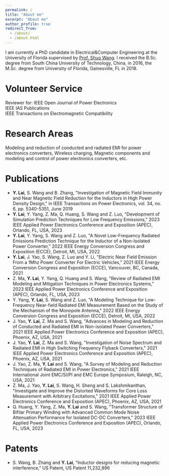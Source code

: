 ```yaml
---
permalink: /
title: "About me"
excerpt: "About me"
author_profile: true
redirect_from: 
  - /about/
  - /about.html
---
```


I am currently a  PhD candidate in Electrical&Computer Engineering at the University of Florida supervised by [Prof. Shuo Wang](https://peeprlgator.github.io/Shuo.Wang/index.html).  I received the B.Sc. degree from South China University of Technology, China, in 2016, the M.Sc. degree from University of Florida, Gainesville, FL in 2018.


Volunteer Service
======
Reviewer  for: 
IEEE Open Journal of Power Electronics  
IEEE IAS Publications  
IEEE Transactions on Electromagnetic Compatibility

Research Areas
======
Modeling and reduction of conducted and radiated EMI for power electronics converters, Wireless charging, Magnetic components and modeling and control of power electronics converters, etc.


Publications
======
* __Y. Lai__, S. Wang and B. Zhang, "Investigation of Magnetic Field Immunity and Near Magnetic Field Reduction for the Inductors in High Power Density Design," in IEEE Transactions on Power Electronics, vol. 34, no. 6, pp. 5340-5351, June 2019
* __Y. Lai__, Y. Yang, Z. Ma, Q. Huang, S. Wang and Z. Luo, "Development of Simulation Prediction Techniques for Low Frequency Emissions," 2023 IEEE Applied Power Electronics Conference and Exposition (APEC), Orlando, FL, USA, 2023
* __Y. Lai__, Y. Yang, S. Wang and Z. Luo, "A Novel Low-Frequency Radiated Emissions Prediction Technique for the Inductor of a Non-Isolated Power Converter," 2022 IEEE Energy Conversion Congress and Exposition (ECCE), Detroit, MI, USA, 2022
* __Y. Lai__, J. Yao, S. Wang, Z. Luo and Y. Li, "Electric Near Field Emission From a 1Mhz Power Converter For Electric Vehicles," 2021 IEEE Energy Conversion Congress and Exposition (ECCE), Vancouver, BC, Canada, 2021
* Z. Ma, __Y. Lai__, Y. Yang, Q. Huang and S. Wang, "Review of Radiated EMI Modeling and Mitigation Techniques in Power Electronics Systems," 2023 IEEE Applied Power Electronics Conference and Exposition (APEC), Orlando, FL, USA, 2023
* Y. Yang, __Y. Lai__, S. Wang and Z. Luo, "A Modeling Technique for Low-Frequency Near-field Radiated EMI Measurement Based on the Study of the Mechanism of the Monopole Antenna," 2022 IEEE Energy Conversion Congress and Exposition (ECCE), Detroit, MI, USA, 2022
* J. Yao, __Y. Lai__, Z. Ma and S. Wang, "Advances in Modeling and Reduction of Conducted and Radiated EMI in Non-isolated Power Converters," 2021 IEEE Applied Power Electronics Conference and Exposition (APEC), Phoenix, AZ, USA, 2021
* J. Yao, __Y. Lai__, Z. Ma and S. Wang, "Investigation of Noise Spectrum and Radiated EMI in High Switching Frequency Flyback Converters," 2021 IEEE Applied Power Electronics Conference and Exposition (APEC), Phoenix, AZ, USA, 2021
* J. Yao, Z. Ma, __Y. Lai__ and S. Wang, "A Survey of Modeling and Reduction Techniques of Radiated EMI in Power Electronics," 2021 IEEE International Joint EMC/SI/PI and EMC Europe Symposium, Raleigh, NC, USA, 2021
* Z. Ma, J. Yao, __Y. Lai__, S. Wang, H. Sheng and S. Lakshmikanthan, "Investigate and Improve the Distorted Waveforms for Core Loss Measurement with Arbitrary Excitations," 2021 IEEE Applied Power Electronics Conference and Exposition (APEC), Phoenix, AZ, USA, 2021
* Q. Huang, Y. Yang, Z. Ma, __Y. Lai__ and S. Wang, "Transformer Structure of Bifilar Primary Winding with Advanced Common Mode Noise Attenuation Performance for Isolated DC-DC Converters," 2023 IEEE Applied Power Electronics Conference and Exposition (APEC), Orlando, FL, USA, 2023


Patents
======

* S. Wang, B. Zhang and __Y. Lai__, “Inductor designs for reducing magnetic interference,” US Patent, US Patent 11,232,896






